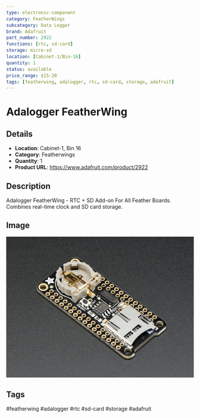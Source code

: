 ```yaml
---
type: electronic-component
category: FeatherWings
subcategory: Data Logger
brand: Adafruit
part_number: 2922
functions: [rtc, sd-card]
storage: micro-sd
location: [Cabinet-1/Bin-16]
quantity: 1
status: available
price_range: $15-20
tags: [featherwing, adalogger, rtc, sd-card, storage, adafruit]
---
```


# Adalogger FeatherWing

## Details

- **Location**: Cabinet-1, Bin 16
- **Category**: Featherwings
- **Quantity**: 1
- **Product URL**: https://www.adafruit.com/product/2922

## Description

Adalogger FeatherWing - RTC + SD Add-on For All Feather Boards. Combines real-time clock and SD card storage.

## Image

![Adalogger FeatherWing RTC and SD Card Add-on](../attachments/2922-06.jpg)

## Tags

#featherwing #adalogger #rtc #sd-card #storage #adafruit
